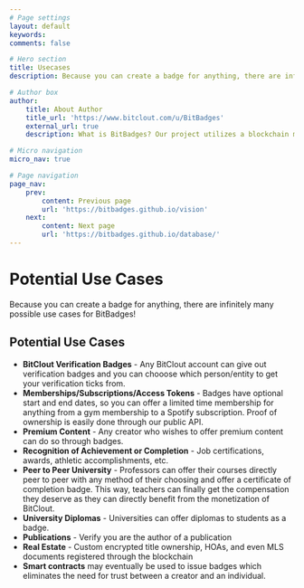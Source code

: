 ```yaml
---
# Page settings
layout: default
keywords:
comments: false

# Hero section
title: Usecases
description: Because you can create a badge for anything, there are infinitely many possible use cases for BitBadges!

# Author box
author:
    title: About Author
    title_url: 'https://www.bitclout.com/u/BitBadges'
    external_url: true
    description: What is BitBadges? Our project utilizes a blockchain mechanism where users can associate with other user(s) through a NFT that is linked to the recipient's public key (no selling it). So once you earn a badge, no one can take it away from you!

# Micro navigation
micro_nav: true

# Page navigation
page_nav:
    prev:
        content: Previous page
        url: 'https://bitbadges.github.io/vision'
    next:
        content: Next page
        url: 'https://bitbadges.github.io/database/'
---
```


# Potential Use Cases
Because you can create a badge for anything, there are infinitely many possible use cases for BitBadges!

## Potential Use Cases
- **BitClout Verification Badges** - Any BitClout account can give out verification badges and you can chooose which person/entity to get your verification ticks from.
- **Memberships/Subscriptions/Access Tokens** - Badges have optional start and end dates, so you can offer a limited time membership for anything from a gym membership to a Spotify subscription. Proof of ownership is easily done through our public API.
- **Premium Content** - Any creator who wishes to offer premium content can do so through badges.
- **Recognition of Achievement or Completion** - Job certifications, awards, athletic accomplishments, etc.
- **Peer to Peer University** - Professors can offer their courses directly peer to peer with any method of their choosing and offer a certificate of completion badge. This way, teachers can finally get the compensation they deserve as they can directly benefit from the monetization of BitClout.
- **University Diplomas** - Universities can offer diplomas to students as a badge.
- **Publications** - Verify you are the author of a publication
- **Real Estate** - Custom encrypted title ownership, HOAs, and even MLS documents registered through the blockchain
- **Smart contracts** may eventually be used to issue badges which eliminates the need for trust between a creator and an individual.
